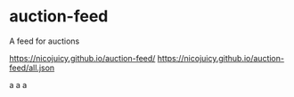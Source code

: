 # auction-feed
A feed for auctions

https://nicojuicy.github.io/auction-feed/
https://nicojuicy.github.io/auction-feed/all.json


a
a
a